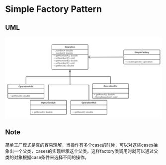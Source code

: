 # Simple Factory Pattern

## UML

![image-20210107212620729](images/image-20210107212620729.png)

## Note

简单工厂模式是真的容易理解，当操作有多个case的时候，可以对这些cases抽象出一个父类，cases的实现继承这个父类。这样factory类调用时就可以通过父类的对象根据case条件来选择不同的操作。











































































